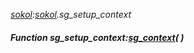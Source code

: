_[sokol](../../modules/sokol/sokol-module.md):[sokol](../../modules/sokol/sokol-module.md).sg\_setup\_context_
##### Function sg\_setup\_context:[sg_context](../../modules/sokol/sokol-sg_context.md)(  )
